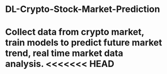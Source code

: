 # DL-Crypto-Stock-Market-Prediction
Collect data from crypto market, train models to predict future market trend, real time market data analysis.
<<<<<<< HEAD
=======





